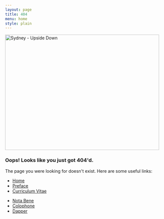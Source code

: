 ```yaml
---
layout: page
title: 404
menu: home
style: plain
---
```


<div class="container pt-30">
  <div class="row mb-40">
    <div class="col-md-12 text-center">
      <div id="clock"></div>
    </div>
    <div class="col-md-6 text-center img-container-404">
      <a data-flickr-embed="true"  href="https://www.flickr.com/photos/markbenson/3087888359/in/dateposted-public/" title="Sydney - Upside Down"><img src="https://c8.staticflickr.com/4/3192/3087888359_22a4d77182.jpg" width="500" height="375" alt="Sydney - Upside Down"></a><script async src="//embedr.flickr.com/assets/client-code.js" charset="utf-8"></script>
    </div>
    <div class="col-md-6 m-top-10">
     <h3>Oops! Looks like you just got 404'd.</h3>
      <p>The page you were looking for doesn't exist. Here are some useful links:</p>
      <div class="row m-top-20">
        <div class="col-md-6">
          <ul class="icon-list">
            <li><i class="fa fa-angle-right"></i><a class="a-invert" href="/">Home</a></li>
            <li><i class="fa fa-angle-right"></i><a class="a-invert" href="/preface/">Preface</a></li>
            <li><i class="fa fa-angle-right"></i><a class="a-invert" href="/cv/">Curriculum Vitae</a></li>
          </ul>
        </div>
        <div class="col-md-6">
          <ul class="icon-list">
            <li><i class="fa fa-angle-right"></i><a class="a-invert" href="/notabene/">Nota Bene</a></li>
            <li><i class="fa fa-angle-right"></i><a class="a-invert" href="/colophon/">Colophone</a></li>
            <li><i class="fa fa-angle-right"></i><a class="a-invert" href="/dapper/">Dapper</a></li>
          </ul>
        </div>
      </div>
    </div>
  </div>
</div>

